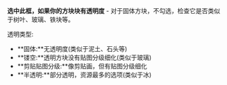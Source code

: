 **选中此框，如果你的方块块有透明度** -
对于固体方块，不勾选，检查它是否类似于树叶、玻璃、铁块等。

透明类型:

* **固体:**无透明度(类似于泥土、石头等)
* **镂空:**透明方块没有贴图分级细化(类似于玻璃)
* **剪贴贴图分级:**像剪贴画，但有贴图分级细化
* **半透明:**部分透明，资源最多的选项(类似于冰)
